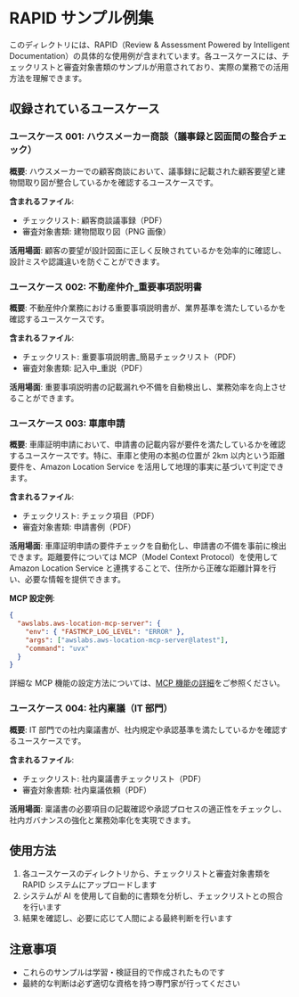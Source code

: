 # RAPID サンプル例集

このディレクトリには、RAPID（Review & Assessment Powered by Intelligent Documentation）の具体的な使用例が含まれています。各ユースケースには、チェックリストと審査対象書類のサンプルが用意されており、実際の業務での活用方法を理解できます。

## 収録されているユースケース

### ユースケース 001: ハウスメーカー商談（議事録と図面間の整合チェック）

**概要**: ハウスメーカーでの顧客商談において、議事録に記載された顧客要望と建物間取り図が整合しているかを確認するユースケースです。

**含まれるファイル**:

- チェックリスト: 顧客商談議事録（PDF）
- 審査対象書類: 建物間取り図（PNG 画像）

**活用場面**: 顧客の要望が設計図面に正しく反映されているかを効率的に確認し、設計ミスや認識違いを防ぐことができます。

### ユースケース 002: 不動産仲介\_重要事項説明書

**概要**: 不動産仲介業務における重要事項説明書が、業界基準を満たしているかを確認するユースケースです。

**含まれるファイル**:

- チェックリスト: 重要事項説明書\_簡易チェックリスト（PDF）
- 審査対象書類: 記入中\_重説（PDF）

**活用場面**: 重要事項説明書の記載漏れや不備を自動検出し、業務効率を向上させることができます。

### ユースケース 003: 車庫申請

**概要**: 車庫証明申請において、申請書の記載内容が要件を満たしているかを確認するユースケースです。特に、車庫と使用の本拠の位置が 2km 以内という距離要件を、Amazon Location Service を活用して地理的事実に基づいて判定できます。

**含まれるファイル**:

- チェックリスト: チェック項目（PDF）
- 審査対象書類: 申請書例（PDF）

**活用場面**: 車庫証明申請の要件チェックを自動化し、申請書の不備を事前に検出できます。距離要件については MCP（Model Context Protocol）を使用して Amazon Location Service と連携することで、住所から正確な距離計算を行い、必要な情報を提供できます。

**MCP 設定例**:

```json
{
  "awslabs.aws-location-mcp-server": {
    "env": { "FASTMCP_LOG_LEVEL": "ERROR" },
    "args": ["awslabs.aws-location-mcp-server@latest"],
    "command": "uvx"
  }
}
```

詳細な MCP 機能の設定方法については、[MCP 機能の詳細](../../docs/ja/mcp-features.md)をご参照ください。

### ユースケース 004: 社内稟議（IT 部門）

**概要**: IT 部門での社内稟議書が、社内規定や承認基準を満たしているかを確認するユースケースです。

**含まれるファイル**:

- チェックリスト: 社内稟議書チェックリスト（PDF）
- 審査対象書類: 社内稟議依頼（PDF）

**活用場面**: 稟議書の必要項目の記載確認や承認プロセスの適正性をチェックし、社内ガバナンスの強化と業務効率化を実現できます。

## 使用方法

1. 各ユースケースのディレクトリから、チェックリストと審査対象書類を RAPID システムにアップロードします
2. システムが AI を使用して自動的に書類を分析し、チェックリストとの照合を行います
3. 結果を確認し、必要に応じて人間による最終判断を行います

## 注意事項

- これらのサンプルは学習・検証目的で作成されたものです
- 最終的な判断は必ず適切な資格を持つ専門家が行ってください

